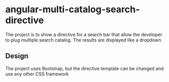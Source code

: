# angular-multi-catalog-search-directive

The project is to show a directive for a search bar that allow the developer to plug multiple search catalog.
The results are displayed like a dropdown.

## Design
The project uses Bootstrap, but the directive template can be changed and use any other CSS framework

